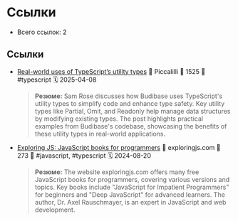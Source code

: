 # Ссылки

- Всего ссылок: 2

## Ссылки

- [Real-world uses of TypeScript’s utility types](https://piccalil.li/blog/real-world-uses-of-typescripts-utility-types/) 👤 Piccalilli 💬 1525 🔖 #typescript 🗓️ 2025-04-08
    > **Резюме:** Sam Rose discusses how Budibase uses TypeScript's utility types to simplify code and enhance type safety. Key utility types like Partial, Omit, and Readonly help manage data structures by modifying existing types. The post highlights practical examples from Budibase's codebase, showcasing the benefits of these utility types in real-world applications.
- [Exploring JS: JavaScript books for programmers](https://exploringjs.com) 👤 exploringjs.com 💬 273 🔖 #javascript, #typescript 🗓️ 2024-08-20
    > **Резюме:** The website exploringjs.com offers many free JavaScript books for programmers, covering various versions and topics. Key books include "JavaScript for Impatient Programmers" for beginners and "Deep JavaScript" for advanced learners. The author, Dr. Axel Rauschmayer, is an expert in JavaScript and web development.
